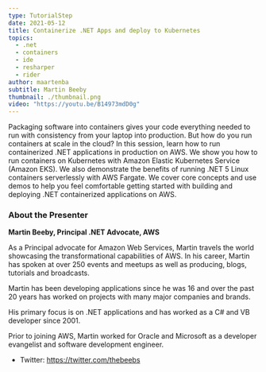 ```yaml
---
type: TutorialStep
date: 2021-05-12
title: Containerize .NET Apps and deploy to Kubernetes
topics:
  - .net
  - containers
  - ide
  - resharper
  - rider
author: maartenba
subtitle: Martin Beeby
thumbnail: ./thumbnail.png
video: "https://youtu.be/B14973mdD0g"
---
```


Packaging software into containers gives your code everything needed to run with consistency from your laptop into production. But how do you run containers at scale in the cloud? In this session, learn how to run containerized .NET applications in production on AWS. We show you how to run containers on Kubernetes with Amazon Elastic Kubernetes Service (Amazon EKS). We also demonstrate the benefits of running .NET 5 Linux containers serverlessly with AWS Fargate. We cover core concepts and use demos to help you feel comfortable getting started with building and deploying .NET containerized applications on AWS.

### About the Presenter

**Martin Beeby, Principal .NET Advocate, AWS**

As a Principal advocate for Amazon Web Services, Martin travels the world showcasing the transformational capabilities of AWS. In his career, Martin has spoken at over 250 events and meetups as well as producing, blogs, tutorials and broadcasts.

Martin has been developing applications since he was 16 and over the past 20 years has worked on projects with many major companies and brands.

His primary focus is on .NET applications and has worked as a C# and VB developer since 2001.

Prior to joining AWS, Martin worked for Oracle and Microsoft as a developer evangelist and software development engineer.

- Twitter: <https://twitter.com/thebeebs>

